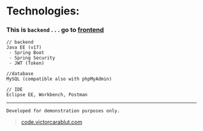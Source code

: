 # Technologies:

### This is `backend`  . . . go to [frontend](https://github.com/VictoR-11011994/my-post-fe)

```
// backend
Java EE (v17)
 - Spring Boot
 - Spring Security
 - JWT (Token)
```



```
//database
MySQL (compatible also with phpMyAdmin)
```


```
// IDE
Eclipse EE, Workbench, Postman
```

___

`Developed for demonstration purposes only.`

> [code.victorcarablut.com](https://code.victorcarablut.com)
